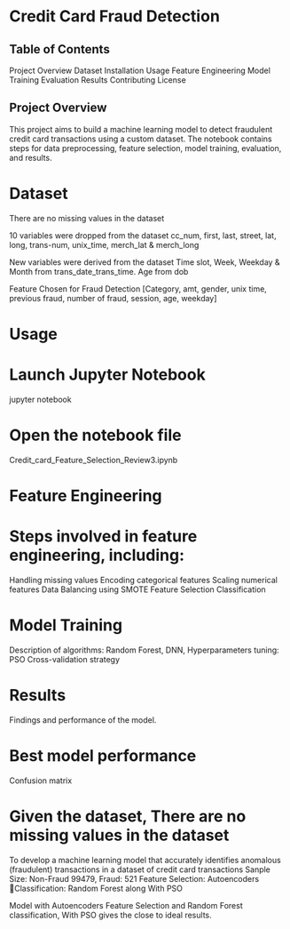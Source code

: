 # Credit Card Fraud Detection
## Table of Contents

Project Overview
Dataset
Installation
Usage
Feature Engineering
Model Training
Evaluation
Results
Contributing
License

## Project Overview
This project aims to build a machine learning model to detect fraudulent credit card transactions using a custom dataset. The notebook contains steps for data preprocessing, feature selection, model training, evaluation, and results.

# Dataset
There are no missing values in the dataset

10 variables were dropped from the dataset 
cc_num, first, last, street, lat, long, trans-num, unix_time, merch_lat & merch_long

New variables were derived from the dataset 
Time slot, Week, Weekday & Month from trans_date_trans_time. Age from dob

Feature Chosen for Fraud Detection 
[Category, amt, gender, unix time, previous fraud, number of fraud, session, age, weekday]

# Usage 
# Launch Jupyter Notebook
jupyter notebook

# Open the notebook file
Credit_card_Feature_Selection_Review3.ipynb

# Feature Engineering
# Steps involved in feature engineering, including:
Handling missing values
Encoding categorical features
Scaling numerical features
Data Balancing using SMOTE
Feature Selection 
Classification

# Model Training
Description of algorithms: Random Forest, DNN, 
Hyperparameters tuning: PSO
Cross-validation strategy

# Results
Findings and performance of the model.

# Best model performance
Confusion matrix

# Given the dataset, There are no missing values in the dataset
To develop a machine learning model that accurately identifies anomalous (fraudulent) transactions in a dataset of credit card transactions
Sanple Size: Non-Fraud 99479, Fraud: 521
Feature Selection: Autoencoders Classification: Random Forest along With PSO

Model with Autoencoders Feature Selection and  Random Forest classification, With PSO gives the close to ideal results. 






